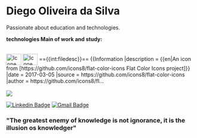 # Diego Oliveira da Silva

Passionate about education and technologies.

**technologies Main of work and study:**

<div style="display: inline_block"><br>
  <img align="center" alt="Icone" height="30" width="40" src="https://img.icons8.com/color/344/python--v1.png">
  <img align="center" alt="Icone" height="30" width="40" src="https://github.com/icons8/flat-color-icons |author = https://github.com/icons8/fl...">
  =={{int:filedesc}}== {{Information |description = {{en|An icon from [https://github.com/icons8/flat-color-icons Flat Color Icons project]}} |date = 2017-03-05 |source = https://github.com/icons8/flat-color-icons |author = https://github.com/icons8/fl...
</div>

<br/>

<img src="https://github-readme-stats.vercel.app/api?username=diegoSilva93"/>

<br/>

[![Linkedin Badge](https://img.shields.io/badge/-Diego%20Oliveira-3355cc?style=flat-square&logo=Linkedin&logoColor=white&link=https://www.linkedin.com/in/diego-oliveira/)](https://www.linkedin.com/in/diegoSilva93/) 
[![Gmail Badge](https://img.shields.io/badge/-diegooliveira.msi@gmail.com-3355cc?style=flat-square&logo=Gmail&logoColor=white&link=mailto:diegooliveira.msi@gmail.com)](mailto:diegooliveira.msi@gmail.com)

### "The greatest enemy of knowledge is not ignorance, it is the illusion os knowledger"
